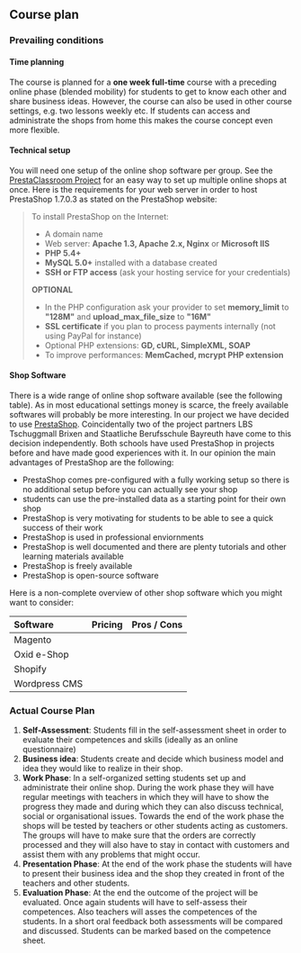 ## Course plan

### Prevailing conditions

#### Time planning

The course is planned for a **one week full-time** course with a preceding online phase \(blended mobility\) for students to get to know each other and share business ideas. However, the course can also be used in other course settings, e.g. two lessons weekly etc. If students can access and administrate the shops from home this makes the course concept even more flexible.

#### Technical setup

You will need one setup of the online shop software per group. See the [PrestaClassroom Project](https://github.com/fitforecommerce/presta-classroom.git) for an easy way to set up multiple online shops at once. Here is the requirements for your web server in order to host PrestaShop 1.7.0.3 as stated on the PrestaShop website:

> To install PrestaShop on the Internet:
>
> * A domain name
> * Web server: **Apache 1.3, Apache 2.x, Nginx** or **Microsoft IIS**
> * **PHP 5.4+**
> * **MySQL 5.0+** installed with a database created
> * **SSH or FTP access** \(ask your hosting service for your credentials\)
>
> **OPTIONAL**
>
> * In the PHP configuration ask your provider to set **memory\_limit** to **"128M"** and **upload\_max\_file\_size** to **"16M"**
> * **SSL certificate** if you plan to process payments internally \(not using PayPal for instance\)
> * Optional PHP extensions: **GD, cURL, SimpleXML, SOAP**
> * To improve performances: **MemCached, mcrypt PHP extension**

#### Shop Software

There is a wide range of online shop software available \(see the following table\). As in most educational settings money is scarce, the freely available softwares will probably be more interesting. In our project we have decided to use [PrestaShop](https://prestashop.com). Coincidentally two of the project partners LBS Tschuggmall Brixen and Staatliche Berufsschule Bayreuth have come to this decision independently. Both schools have used PrestaShop in projects before and have made good experiences with it. In our opinion the main advantages of PrestaShop are the following:

* PrestaShop comes pre-configured with a fully working setup so there is no additional setup before you can actually see your shop
* students can use the pre-installed data as a starting point for their own shop
* PrestaShop is very motivating for students to be able to see a quick success of their work
* PrestaShop is used in professional enviornments
* PrestaShop is well documented and there are plenty tutorials and other learning materials available
* PrestaShop is freely available
* PrestaShop is open-source software

Here is a non-complete overview of other shop software which you might want to consider:

| Software | Pricing | Pros / Cons |
| :--- | :--- | :--- |
| Magento |  |  |
| Oxid e-Shop |  |  |
| Shopify |  |  |
| Wordpress CMS |  |  |

### Actual Course Plan

1. **Self-Assessment**: Students fill in the self-assessment sheet in order to evaluate their competences and skills \(ideally as an online questionnaire\)
2. **Business idea**: Students create and decide which business model and idea they would like to realize in their shop.
3. **Work Phase**: In a self-organized setting students set up and administrate their online shop. During the work phase they will have regular meetings with teachers in which they will have to show the progress they made and during which they can also discuss technical, social or organisational issues. Towards the end of the work phase the shops will be tested by teachers or other students acting as customers. The groups will have to make sure that the orders are correctly processed and they will also have to stay in contact with customers and assist them with any problems that might occur.
4. **Presentation Phase**: At the end of the work phase the students will have to present their business idea and the shop they created in front of the teachers and other students.
5. **Evaluation Phase**: At the end the outcome of the project will be evaluated. Once again students will have to self-assess their competences. Also teachers will asses the competences of the students. In a short oral feedback both assessments will be compared and discussed. Students can be marked based on the competence sheet.

## 

## 



